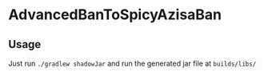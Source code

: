 # AdvancedBanToSpicyAzisaBan

## Usage
Just run `./gradlew shadowJar` and run the generated jar file at `builds/libs/`
